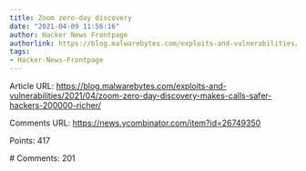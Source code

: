 ```yaml
---
title: Zoom zero-day discovery
date: "2021-04-09 11:56:16"
author: Hacker News Frontpage
authorlink: https://blog.malwarebytes.com/exploits-and-vulnerabilities/2021/04/zoom-zero-day-discovery-makes-calls-safer-hackers-200000-richer/
tags:
- Hacker-News-Frontpage
---
```


<p>Article URL: <a href="https://blog.malwarebytes.com/exploits-and-vulnerabilities/2021/04/zoom-zero-day-discovery-makes-calls-safer-hackers-200000-richer/">https://blog.malwarebytes.com/exploits-and-vulnerabilities/2021/04/zoom-zero-day-discovery-makes-calls-safer-hackers-200000-richer/</a></p>
<p>Comments URL: <a href="https://news.ycombinator.com/item?id=26749350">https://news.ycombinator.com/item?id=26749350</a></p>
<p>Points: 417</p>
<p># Comments: 201</p>
